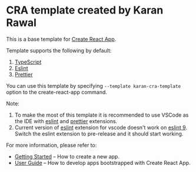 # CRA template created by Karan Rawal

This is a base template for [Create React App](https://github.com/facebook/create-react-app).

Template supports the following by default:
1. [TypeScript](https://www.typescriptlang.org/)
2. [Eslint](https://eslint.org/)
3. [Prettier](https://prettier.io/)


You can use this template by specifying `--template karan-cra-template` option to the create-react-app command.

Note:
1. To make the most of this template it is recommended to use VSCode as the IDE with [eslint](https://marketplace.visualstudio.com/items?itemName=dbaeumer.vscode-eslint) and [prettier](https://marketplace.visualstudio.com/items?itemName=esbenp.prettier-vscode) extensions.
2. Current version of [eslint](https://marketplace.visualstudio.com/items?itemName=dbaeumer.vscode-eslint) extension for vscode doesn't work on [eslint 9](https://marketplace.visualstudio.com/items?itemName=dbaeumer.vscode-eslint). Switch the eslint extension to pre-release and it should start working.

For more information, please refer to:

- [Getting Started](https://create-react-app.dev/docs/getting-started) – How to create a new app.
- [User Guide](https://create-react-app.dev) – How to develop apps bootstrapped with Create React App.